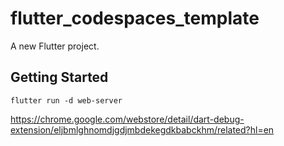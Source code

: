 # flutter_codespaces_template

A new Flutter project.

## Getting Started

```
flutter run -d web-server
```

https://chrome.google.com/webstore/detail/dart-debug-extension/eljbmlghnomdjgdjmbdekegdkbabckhm/related?hl=en